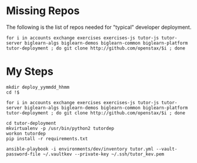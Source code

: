 # Missing Repos

The following is the list of repos needed for "typical" developer deployment.

```
for i in accounts exchange exercises exercises-js tutor-js tutor-server biglearn-algs biglearn-demos biglearn-common biglearn-platform tutor-deployment ; do git clone http://github.com/openstax/$i ; done
```

# My Steps

```
mkdir deploy_yymmdd_hhmm
cd !$
```

```
for i in accounts exchange exercises exercises-js tutor-js tutor-server biglearn-algs biglearn-demos biglearn-common biglearn-platform tutor-deployment ; do git clone http://github.com/openstax/$i ; done
```

```
cd tutor-deployment
mkvirtualenv -p /usr/bin/python2 tutordep
workon tutordep
pip install -r requirements.txt
```

```
ansible-playbook -i environments/dev/inventory tutor.yml --vault-password-file ~/.vaultkev --private-key ~/.ssh/tutor_kev.pem
```
